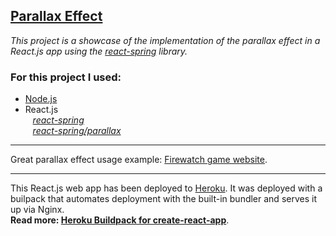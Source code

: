 [Parallax Effect](https://smg-parallax.herokuapp.com/)
---

_This project is a showcase of the implementation of the parallax effect in a React.js app using the [react-spring](https://react-spring.io/) library._
<h3>For this project I used:</h3>  

- [Node.js](https://nodejs.org)  
- React.js  
&nbsp;&nbsp; *[react-spring](https://react-spring.io/)*  
&nbsp;&nbsp; *[react-spring/parallax](https://react-spring.io/)*

---

Great parallax effect usage example: [Firewatch game website](https://www.firewatchgame.com/).

---

This React.js web app has been deployed to [Heroku](https://devcenter.heroku.com/start). It was deployed with a builpack that automates deployment with the built-in bundler and serves it up via Nginx.  
**Read more: [Heroku Buildpack for create-react-app](https://github.com/mars/create-react-app-buildpack)**.